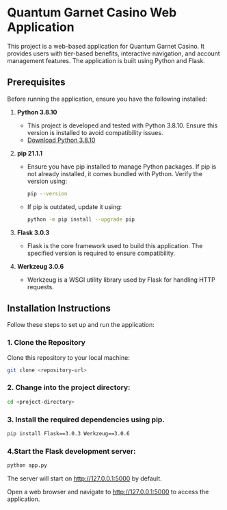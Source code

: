 # Quantum Garnet Casino Web Application

This project is a web-based application for Quantum Garnet Casino. It provides users with tier-based benefits, interactive navigation, and account management features. The application is built using Python and Flask.

## Prerequisites

Before running the application, ensure you have the following installed:

1. **Python 3.8.10**
   - This project is developed and tested with Python 3.8.10. Ensure this version is installed to avoid compatibility issues.
   - [Download Python 3.8.10](https://www.python.org/downloads/release/python-3810/)

2. **pip 21.1.1**
   - Ensure you have pip installed to manage Python packages. If pip is not already installed, it comes bundled with Python. Verify the version using:
     ```bash
     pip --version
     ```
   - If pip is outdated, update it using:
     ```bash
     python -m pip install --upgrade pip
     ```

3. **Flask 3.0.3**
   - Flask is the core framework used to build this application. The specified version is required to ensure compatibility.

4. **Werkzeug 3.0.6**
   - Werkzeug is a WSGI utility library used by Flask for handling HTTP requests.

## Installation Instructions

Follow these steps to set up and run the application:

### 1. Clone the Repository
Clone this repository to your local machine:
```bash
git clone <repository-url>
```
### 2. Change into the project directory:

```bash
cd <project-directory>
```
### 3. Install the required dependencies using pip.
```bash
pip install Flask==3.0.3 Werkzeug==3.0.6
```

### 4.Start the Flask development server:
```bash
python app.py
```
The server will start on http://127.0.0.1:5000 by default.

Open a web browser and navigate to http://127.0.0.1:5000 to access the application.
